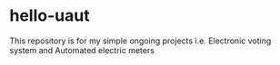 # hello-uaut
This repository is for my simple ongoing projects i.e. Electronic voting system and Automated electric meters
